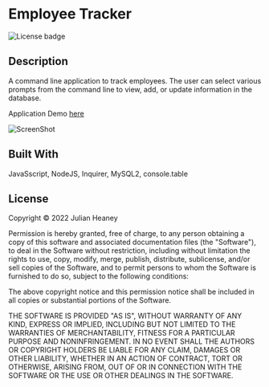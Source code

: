 # Employee Tracker
![License badge](https://img.shields.io/badge/license-MIT-blue)

## Description

A command line application to track employees. The user can select various prompts from the command line to view, add, or update information in the database.

Application Demo [here]()

![ScreenShot]()


## Built With

JavaSscript, NodeJS, Inquirer, MySQL2, console.table

## License

Copyright © 2022 Julian Heaney

Permission is hereby granted, free of charge, to any person obtaining a copy
of this software and associated documentation files (the "Software"), to deal
in the Software without restriction, including without limitation the rights
to use, copy, modify, merge, publish, distribute, sublicense, and/or sell
copies of the Software, and to permit persons to whom the Software is
furnished to do so, subject to the following conditions:

The above copyright notice and this permission notice shall be included in all
copies or substantial portions of the Software.

THE SOFTWARE IS PROVIDED "AS IS", WITHOUT WARRANTY OF ANY KIND, EXPRESS OR
IMPLIED, INCLUDING BUT NOT LIMITED TO THE WARRANTIES OF MERCHANTABILITY,
FITNESS FOR A PARTICULAR PURPOSE AND NONINFRINGEMENT. IN NO EVENT SHALL THE
AUTHORS OR COPYRIGHT HOLDERS BE LIABLE FOR ANY CLAIM, DAMAGES OR OTHER
LIABILITY, WHETHER IN AN ACTION OF CONTRACT, TORT OR OTHERWISE, ARISING FROM,
OUT OF OR IN CONNECTION WITH THE SOFTWARE OR THE USE OR OTHER DEALINGS IN THE
SOFTWARE.